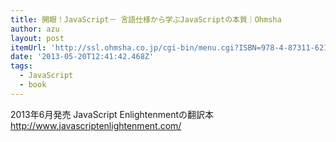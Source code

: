 ```yaml
---
title: 開眼！JavaScript－ 言語仕様から学ぶJavaScriptの本質｜Ohmsha
author: azu
layout: post
itemUrl: 'http://ssl.ohmsha.co.jp/cgi-bin/menu.cgi?ISBN=978-4-87311-621-1'
date: '2013-05-20T12:41:42.468Z'
tags:
  - JavaScript
  - book
---
```

2013年6月発売
JavaScript Enlightenmentの翻訳本
http://www.javascriptenlightenment.com/
